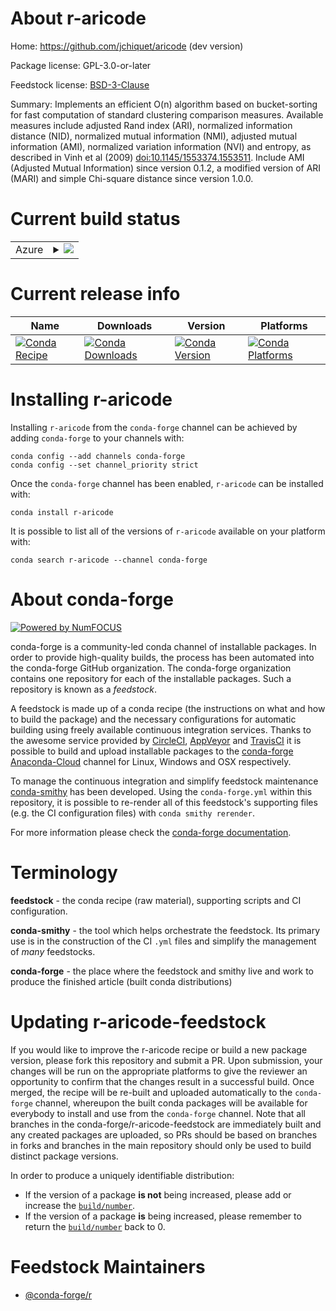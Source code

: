 About r-aricode
===============

Home: https://github.com/jchiquet/aricode (dev version)

Package license: GPL-3.0-or-later

Feedstock license: [BSD-3-Clause](https://github.com/conda-forge/r-aricode-feedstock/blob/master/LICENSE.txt)

Summary: Implements an efficient O(n) algorithm based on bucket-sorting for fast computation of standard clustering comparison measures. Available measures include adjusted Rand index (ARI), normalized information distance (NID), normalized mutual information (NMI), adjusted mutual information (AMI), normalized variation information (NVI) and entropy, as described in Vinh et al (2009) <doi:10.1145/1553374.1553511>. Include AMI (Adjusted Mutual Information) since version 0.1.2, a modified version of ARI (MARI) and simple Chi-square distance since version 1.0.0.

Current build status
====================


<table>
    
  <tr>
    <td>Azure</td>
    <td>
      <details>
        <summary>
          <a href="https://dev.azure.com/conda-forge/feedstock-builds/_build/latest?definitionId=11137&branchName=master">
            <img src="https://dev.azure.com/conda-forge/feedstock-builds/_apis/build/status/r-aricode-feedstock?branchName=master">
          </a>
        </summary>
        <table>
          <thead><tr><th>Variant</th><th>Status</th></tr></thead>
          <tbody><tr>
              <td>linux_64_r_base4.0</td>
              <td>
                <a href="https://dev.azure.com/conda-forge/feedstock-builds/_build/latest?definitionId=11137&branchName=master">
                  <img src="https://dev.azure.com/conda-forge/feedstock-builds/_apis/build/status/r-aricode-feedstock?branchName=master&jobName=linux&configuration=linux_64_r_base4.0" alt="variant">
                </a>
              </td>
            </tr><tr>
              <td>linux_64_r_base4.1</td>
              <td>
                <a href="https://dev.azure.com/conda-forge/feedstock-builds/_build/latest?definitionId=11137&branchName=master">
                  <img src="https://dev.azure.com/conda-forge/feedstock-builds/_apis/build/status/r-aricode-feedstock?branchName=master&jobName=linux&configuration=linux_64_r_base4.1" alt="variant">
                </a>
              </td>
            </tr><tr>
              <td>osx_64_r_base4.0</td>
              <td>
                <a href="https://dev.azure.com/conda-forge/feedstock-builds/_build/latest?definitionId=11137&branchName=master">
                  <img src="https://dev.azure.com/conda-forge/feedstock-builds/_apis/build/status/r-aricode-feedstock?branchName=master&jobName=osx&configuration=osx_64_r_base4.0" alt="variant">
                </a>
              </td>
            </tr><tr>
              <td>osx_64_r_base4.1</td>
              <td>
                <a href="https://dev.azure.com/conda-forge/feedstock-builds/_build/latest?definitionId=11137&branchName=master">
                  <img src="https://dev.azure.com/conda-forge/feedstock-builds/_apis/build/status/r-aricode-feedstock?branchName=master&jobName=osx&configuration=osx_64_r_base4.1" alt="variant">
                </a>
              </td>
            </tr><tr>
              <td>win_64_r_base4.0</td>
              <td>
                <a href="https://dev.azure.com/conda-forge/feedstock-builds/_build/latest?definitionId=11137&branchName=master">
                  <img src="https://dev.azure.com/conda-forge/feedstock-builds/_apis/build/status/r-aricode-feedstock?branchName=master&jobName=win&configuration=win_64_r_base4.0" alt="variant">
                </a>
              </td>
            </tr><tr>
              <td>win_64_r_base4.1</td>
              <td>
                <a href="https://dev.azure.com/conda-forge/feedstock-builds/_build/latest?definitionId=11137&branchName=master">
                  <img src="https://dev.azure.com/conda-forge/feedstock-builds/_apis/build/status/r-aricode-feedstock?branchName=master&jobName=win&configuration=win_64_r_base4.1" alt="variant">
                </a>
              </td>
            </tr>
          </tbody>
        </table>
      </details>
    </td>
  </tr>
</table>

Current release info
====================

| Name | Downloads | Version | Platforms |
| --- | --- | --- | --- |
| [![Conda Recipe](https://img.shields.io/badge/recipe-r--aricode-green.svg)](https://anaconda.org/conda-forge/r-aricode) | [![Conda Downloads](https://img.shields.io/conda/dn/conda-forge/r-aricode.svg)](https://anaconda.org/conda-forge/r-aricode) | [![Conda Version](https://img.shields.io/conda/vn/conda-forge/r-aricode.svg)](https://anaconda.org/conda-forge/r-aricode) | [![Conda Platforms](https://img.shields.io/conda/pn/conda-forge/r-aricode.svg)](https://anaconda.org/conda-forge/r-aricode) |

Installing r-aricode
====================

Installing `r-aricode` from the `conda-forge` channel can be achieved by adding `conda-forge` to your channels with:

```
conda config --add channels conda-forge
conda config --set channel_priority strict
```

Once the `conda-forge` channel has been enabled, `r-aricode` can be installed with:

```
conda install r-aricode
```

It is possible to list all of the versions of `r-aricode` available on your platform with:

```
conda search r-aricode --channel conda-forge
```


About conda-forge
=================

[![Powered by NumFOCUS](https://img.shields.io/badge/powered%20by-NumFOCUS-orange.svg?style=flat&colorA=E1523D&colorB=007D8A)](http://numfocus.org)

conda-forge is a community-led conda channel of installable packages.
In order to provide high-quality builds, the process has been automated into the
conda-forge GitHub organization. The conda-forge organization contains one repository
for each of the installable packages. Such a repository is known as a *feedstock*.

A feedstock is made up of a conda recipe (the instructions on what and how to build
the package) and the necessary configurations for automatic building using freely
available continuous integration services. Thanks to the awesome service provided by
[CircleCI](https://circleci.com/), [AppVeyor](https://www.appveyor.com/)
and [TravisCI](https://travis-ci.com/) it is possible to build and upload installable
packages to the [conda-forge](https://anaconda.org/conda-forge)
[Anaconda-Cloud](https://anaconda.org/) channel for Linux, Windows and OSX respectively.

To manage the continuous integration and simplify feedstock maintenance
[conda-smithy](https://github.com/conda-forge/conda-smithy) has been developed.
Using the ``conda-forge.yml`` within this repository, it is possible to re-render all of
this feedstock's supporting files (e.g. the CI configuration files) with ``conda smithy rerender``.

For more information please check the [conda-forge documentation](https://conda-forge.org/docs/).

Terminology
===========

**feedstock** - the conda recipe (raw material), supporting scripts and CI configuration.

**conda-smithy** - the tool which helps orchestrate the feedstock.
                   Its primary use is in the construction of the CI ``.yml`` files
                   and simplify the management of *many* feedstocks.

**conda-forge** - the place where the feedstock and smithy live and work to
                  produce the finished article (built conda distributions)


Updating r-aricode-feedstock
============================

If you would like to improve the r-aricode recipe or build a new
package version, please fork this repository and submit a PR. Upon submission,
your changes will be run on the appropriate platforms to give the reviewer an
opportunity to confirm that the changes result in a successful build. Once
merged, the recipe will be re-built and uploaded automatically to the
`conda-forge` channel, whereupon the built conda packages will be available for
everybody to install and use from the `conda-forge` channel.
Note that all branches in the conda-forge/r-aricode-feedstock are
immediately built and any created packages are uploaded, so PRs should be based
on branches in forks and branches in the main repository should only be used to
build distinct package versions.

In order to produce a uniquely identifiable distribution:
 * If the version of a package **is not** being increased, please add or increase
   the [``build/number``](https://docs.conda.io/projects/conda-build/en/latest/resources/define-metadata.html#build-number-and-string).
 * If the version of a package **is** being increased, please remember to return
   the [``build/number``](https://docs.conda.io/projects/conda-build/en/latest/resources/define-metadata.html#build-number-and-string)
   back to 0.

Feedstock Maintainers
=====================

* [@conda-forge/r](https://github.com/conda-forge/r/)

